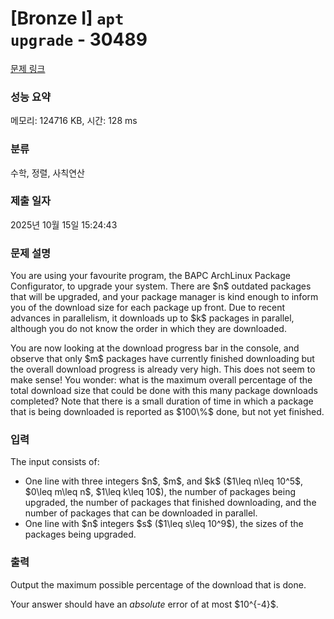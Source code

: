 # [Bronze I] <code>apt upgrade</code> - 30489 

[문제 링크](https://www.acmicpc.net/problem/30489) 

### 성능 요약

메모리: 124716 KB, 시간: 128 ms

### 분류

수학, 정렬, 사칙연산

### 제출 일자

2025년 10월 15일 15:24:43

### 문제 설명

<p>You are using your favourite program, the BAPC ArchLinux Package Configurator, to upgrade your system. There are $n$ outdated packages that will be upgraded, and your package manager is kind enough to inform you of the download size for each package up front. Due to recent advances in parallelism, it downloads up to $k$ packages in parallel, although you do not know the order in which they are downloaded.</p>

<p>You are now looking at the download progress bar in the console, and observe that only $m$ packages have currently finished downloading but the overall download progress is already very high. This does not seem to make sense! You wonder: what is the maximum overall percentage of the total download size that could be done with this many package downloads completed? Note that there is a small duration of time in which a package that is being downloaded is reported as $100\%$ done, but not yet finished.</p>

### 입력 

 <p>The input consists of:</p>

<ul>
	<li>One line with three integers $n$, $m$, and $k$ ($1\leq n\leq 10^5$, $0\leq m\leq n$, $1\leq k\leq 10$), the number of packages being upgraded, the number of packages that finished downloading, and the number of packages that can be downloaded in parallel.</li>
	<li>One line with $n$ integers $s$ ($1\leq s\leq 10^9$), the sizes of the packages being upgraded.</li>
</ul>

### 출력 

 <p>Output the maximum possible percentage of the download that is done.</p>

<p>Your answer should have an <em>absolute</em> error of at most $10^{-4}$.</p>

